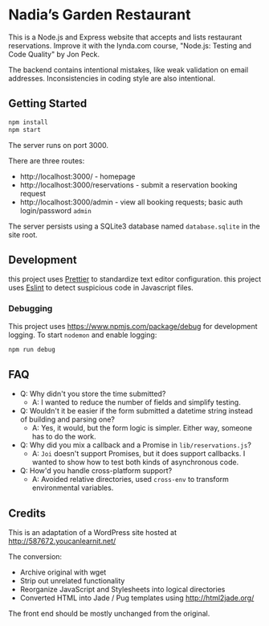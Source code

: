 # Nadia’s Garden Restaurant

This is a Node.js and Express website that accepts and lists restaurant reservations. Improve it with the lynda.com course, "Node.js: Testing and Code Quality" by Jon Peck.

The backend contains intentional mistakes, like weak validation on email addresses. Inconsistencies in coding style are also intentional.

## Getting Started

```bash
npm install
npm start
```

The server runs on port 3000.

There are three routes:

-   http://localhost:3000/ - homepage
-   http://localhost:3000/reservations - submit a reservation booking request
-   http://localhost:3000/admin - view all booking requests; basic auth login/password `admin`

The server persists using a SQLite3 database named `database.sqlite` in the site root.

## Development

this project uses [Prettier](https://prettier.io/) to standardize text editor configuration.
this project uses [Eslint](https://eslint.org) to detect suspicious code in Javascript files.

### Debugging

This project uses https://www.npmjs.com/package/debug for development logging. To start `nodemon` and enable logging:

```bash
npm run debug
```

## FAQ

-   Q: Why didn't you store the time submitted?
    -   A: I wanted to reduce the number of fields and simplify testing.
-   Q: Wouldn't it be easier if the form submitted a datetime string instead of building and parsing one?
    -   A: Yes, it would, but the form logic is simpler. Either way, someone has to do the work.
-   Q: Why did you mix a callback and a Promise in `lib/reservations.js`?
    -   A: `Joi` doesn't support Promises, but it does support callbacks. I wanted to show how to test both kinds of asynchronous code.
-   Q: How'd you handle cross-platform support?
    -   A: Avoided relative directories, used `cross-env` to transform environmental variables.

## Credits

This is an adaptation of a WordPress site hosted at http://587672.youcanlearnit.net/

The conversion:

-   Archive original with wget
-   Strip out unrelated functionality
-   Reorganize JavaScript and Stylesheets into logical directories
-   Converted HTML into Jade / Pug templates using http://html2jade.org/

The front end should be mostly unchanged from the original.
